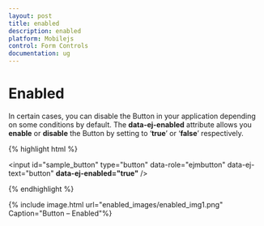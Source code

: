 ```yaml
---
layout: post
title: enabled
description: enabled
platform: Mobilejs
control: Form Controls
documentation: ug
---
```


# Enabled

In certain cases, you can disable the Button in your application depending on some conditions by default. The **data-ej-enabled** attribute allows you **enable** or **disable** the Button by setting to ‘**true**’ or ‘**false**’ respectively.

{% highlight html %}


  <!--Enable or disable your button-->

<input id="sample_button" type="button" data-role="ejmbutton" data-ej-text="button" **data-ej-enabled="true"** />



{% endhighlight %}



{% include image.html url="enabled_images/enabled_img1.png" Caption="Button – Enabled"%}

